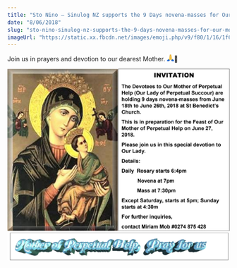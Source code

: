 ```yaml
---
title: "Sto Nino – Sinulog NZ supports the 9 Days novena-masses for Our Mother of Perpetual Help"
date: "8/06/2018"
slug: "sto-nino-sinulog-nz-supports-the-9-days-novena-masses-for-our-mother-of-perpetual-help"
imageUrl: "https://static.xx.fbcdn.net/images/emoji.php/v9/f80/1/16/1f64f.png?_nc_eui2=AeHKgRqSpFHkMJdRRjoFoZvjxGldJXdUVOYu5kHflXoq0gW58PwTZrANN_SOCUieKvqMjR2h92SNcqEpAXeAWMDzpjc95LZigUMlA_oFjNrk-w"
---
```


Join us in prayers and devotion to our dearest Mother. ![](assets\images\1f64f.png)🙏

![](assets\images\Screen-Shot-2018-06-08-at-9.34.28-PM.png)